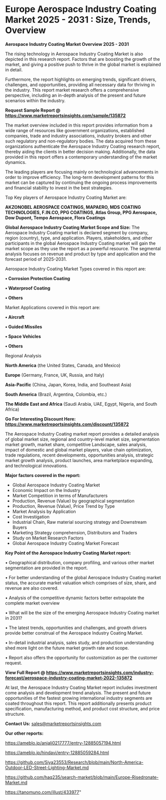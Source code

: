  # Europe Aerospace Industry Coating Market 2025 - 2031 : Size, Trends, Overview

<Strong> Aerospace Industry Coating Market Overview 2025 - 2031</strong>

The rising technology in Aerospace Industry Coating Market is also depicted in this research report. Factors that are boosting the growth of the market, and giving a positive push to thrive in the global market is explained in detail.

Furthermore, the report highlights on emerging trends, significant drivers, challenges, and opportunities, providing all necessary data for thriving in the industry. This report market research offers a comprehensive perspective, including an in-depth analysis of the present and future scenarios within the industry.

<strong>Request Sample Report @ <a href=https://www.marketreportsinsights.com/sample/135872>https://www.marketreportsinsights.com/sample/135872</a></strong>

The market overview included in this report provides information from a wide range of resources like government organizations, established companies, trade and industry associations, industry brokers and other such regulatory and non-regulatory bodies. The data acquired from these organizations authenticate the Aerospace Industry Coating research report, thereby aiding the clients in better decision making. Additionally, the data provided in this report offers a contemporary understanding of the market dynamics.

The leading players are focusing mainly on technological advancements in order to improve efficiency. The long-term development patterns for this market can be captured by continuing the ongoing process improvements and financial stability to invest in the best strategies.

Top Key players of Aerospace Industry Coating Market are:

<strong>AKZONOBEL AEROSPACE COATINGS, MAPAERO, MDS COATING TECHNOLOGIES, F.IN.CO, PPG COATINGS, Atlas Group, PPG Aerospace, Dow Dupont, Tempo Aerospace, Flora Coatings</strong>

<strong><b>Global Aerospace Industry Coating Market Scope and Size:</b></strong>
The Aerospace Industry Coating market is declared segment by company, region (country), type, and application. Players, stakeholders, and other participants in the global Aerospace Industry Coating market will gain the market scope as they use the report as a powerful resource. The segmental analysis focuses on revenue and product by type and application and the forecast period of 2025-2031.

Aerospace Industry Coating Market Types covered in this report are:

<strong>• Corrosion Protection Coating

• Waterproof Coating

• Others</strong>

Market Applications covered in this report are:

<strong>• Aircraft

• Guided Missiles

• Space Vehicles

• Others</strong> 

Regional Analysis

<strong>North America</strong> (the United States, Canada, and Mexico)

<strong>Europe</strong> (Germany, France, UK, Russia, and Italy)

<strong>Asia-Pacific</strong> (China, Japan, Korea, India, and Southeast Asia)

<strong>South America</strong> (Brazil, Argentina, Colombia, etc.)

<strong>The Middle East and Africa</strong> (Saudi Arabia, UAE, Egypt, Nigeria, and South Africa)

<strong>Go For Interesting Discount Here: <a href=https://www.marketreportsinsights.com/discount/135872>https://www.marketreportsinsights.com/discount/135872</a></strong>

The Aerospace Industry Coating market report provides a detailed analysis of global market size, regional and country-level market size, segmentation market growth, market share, competitive Landscape, sales analysis, impact of domestic and global market players, value chain optimization, trade regulations, recent developments, opportunities analysis, strategic market growth analysis, product launches, area marketplace expanding, and technological innovations.

<strong><b>Major factors covered in the report:</b></strong>
<ul>
  <li>Global Aerospace Industry Coating Market </li>
  <li>Economic Impact on the Industry</li>
  <li>Market Competition in terms of Manufacturers</li>
  <li>Production, Revenue (Value) by geographical segmentation</li>
  <li>Production, Revenue (Value), Price Trend by Type</li>
  <li>Market Analysis by Application</li>
  <li>Cost Investigation</li>
  <li>Industrial Chain, Raw material sourcing strategy and Downstream Buyers</li>
  <li>Marketing Strategy comprehension, Distributors and Traders</li>
  <li>Study on Market Research Factors</li>
  <li>Global Aerospace Industry Coating Market Forecast</li>
</ul>

<strong><b>Key Point of the Aerospace Industry Coating Market report:</b></strong>

• Geographical distribution, company profiling, and various other market segmentation are provided in the report.

• For better understanding of the global Aerospace Industry Coating market status, the accurate market valuation which comprises of size, share, and revenue are also covered.

• Analysis of the competitive dynamic factors better extrapolate the complete market overview

• What will be the size of the emerging Aerospace Industry Coating market in 2031?

• The latest trends, opportunities and challenges, and growth drivers provide better construal of the Aerospace Industry Coating Market.

• In-detail industrial analysis, sales study, and production understanding shed more light on the future market growth rate and scope.

• Report also offers the opportunity for customization as per the customer request.

<strong><b>View Full Report @ <a href=https://www.marketreportsinsights.com/industry-forecast/aerospace-industry-coating-market-2022-135872>https://www.marketreportsinsights.com/industry-forecast/aerospace-industry-coating-market-2022-135872</a></b></strong>


At last, the Aerospace Industry Coating Market report includes investment come analysis and development trend analysis. The present and future opportunities of the fastest growing international industry segments are coated throughout this report. This report additionally presents product specification, manufacturing method, and product cost structure, and price structure.

<strong>Contact Us:</strong>
sales@marketreportsinsights.com

<strong>Our other reports:</strong>

<a href=https://ameblo.jp/anjali0217777/entry-12885057194.html>https://ameblo.jp/anjali0217777/entry-12885057194.html</a>

<a href=https://ameblo.jp/hindavi/entry-12885059284.html>https://ameblo.jp/hindavi/entry-12885059284.html</a>

<a href=https://github.com/Siya23553/Research/blob/main/North-America-Outdoor-LED-Street-Lighting-Market.md>https://github.com/Siya23553/Research/blob/main/North-America-Outdoor-LED-Street-Lighting-Market.md</a>

<a href=https://github.com/haq235/search-market/blob/main/Europe-Risedronate-Market.md>https://github.com/haq235/search-market/blob/main/Europe-Risedronate-Market.md</a>

<a href=https://tanomuno.com/illust/433977>https://tanomuno.com/illust/433977</a>"
